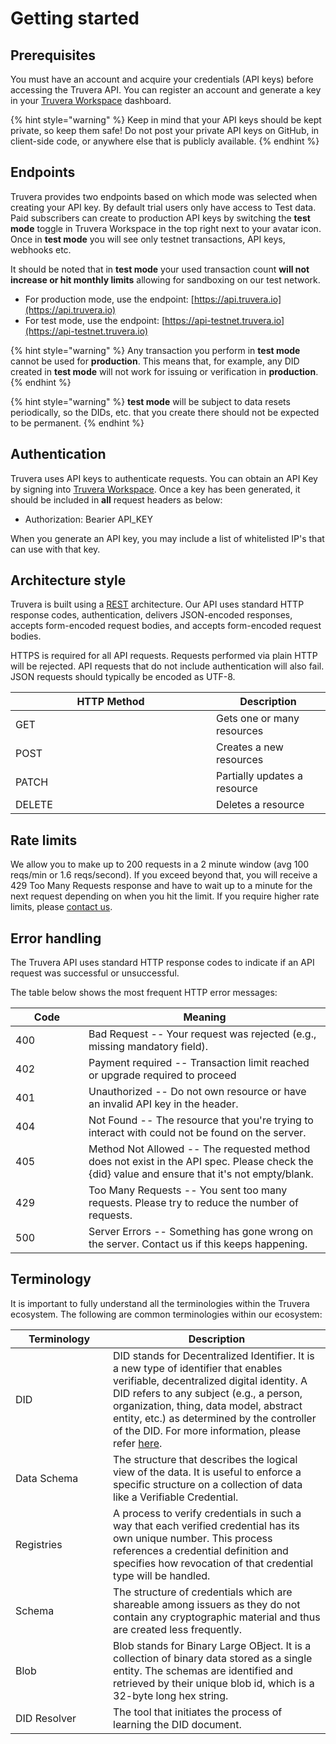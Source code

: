# Getting started

## Prerequisites

You must have an account and acquire your credentials (API keys) before accessing the Truvera API. You can register an account and generate a key in your [Truvera Workspace](https://truvera.io/keys) dashboard.

{% hint style="warning" %}
Keep in mind that your API keys should be kept private, so keep them safe! Do not post your private API keys on GitHub, in client-side code, or anywhere else that is publicly available.
{% endhint %}

## Endpoints

Truvera provides two endpoints based on which mode was selected when creating your API key. By default trial users only have access to Test data. Paid subscribers can create to production API keys by switching the **test mode** toggle in Truvera Workspace in the top right next to your avatar icon. Once in **test mode** you will see only testnet transactions, API keys, webhooks etc.&#x20;

It should be noted that in **test mode** your used transaction count **will not increase or hit monthly limits** allowing for sandboxing on our test network.

* For production mode, use the endpoint: [https://api.truvera.io](https://api.truvera.io)
* For test mode, use the endpoint: [https://api-testnet.truvera.io](https://api-testnet.truvera.io)

{% hint style="warning" %}
Any transaction you perform in **test mode** cannot be used for **production**. This means that, for example, any DID created in **test mode** will not work for issuing or verification in **production**.
{% endhint %}

{% hint style="warning" %}
**test mode** will be subject to data resets periodically, so the DIDs, etc. that you create there should not be expected to be permanent.
{% endhint %}

## Authentication

Truvera uses API keys to authenticate requests. You can obtain an API Key by signing into [Truvera Workspace](https://truvera.io/). Once a key has been generated, it should be included in **all** request headers as below:

* Authorization: Bearier API\_KEY

When you generate an API key, you may include a list of whitelisted IP's that can use with that key.

## Architecture style

Truvera is built using a [REST](https://en.wikipedia.org/wiki/Representational_state_transfer) architecture. Our API uses standard HTTP response codes, authentication, delivers JSON-encoded responses, accepts form-encoded request bodies, and accepts form-encoded request bodies.

HTTPS is required for all API requests. Requests performed via plain HTTP will be rejected. API requests that do not include authentication will also fail. JSON requests should typically be encoded as UTF-8.

<table><thead><tr><th width="305">HTTP Method</th><th>Description</th></tr></thead><tbody><tr><td>GET</td><td>Gets one or many resources</td></tr><tr><td>POST</td><td>Creates a new resources</td></tr><tr><td>PATCH</td><td>Partially updates a resource</td></tr><tr><td>DELETE</td><td>Deletes a resource</td></tr></tbody></table>

## Rate limits

We allow you to make up to 200 requests in a 2 minute window (avg 100 reqs/min or 1.6 reqs/second). If you exceed beyond that, you will receive a 429 Too Many Requests response and have to wait up to a minute for the next request depending on when you hit the limit. If you require higher rate limits, please [contact us](../support/).

## Error handling

The Truvera API uses standard HTTP response codes to indicate if an API request was successful or unsuccessful.

The table below shows the most frequent HTTP error messages:

<table><thead><tr><th width="101">Code</th><th>Meaning</th></tr></thead><tbody><tr><td>400</td><td>Bad Request -- Your request was rejected (e.g., missing mandatory field).</td></tr><tr><td>402</td><td>Payment required -- Transaction limit reached or upgrade required to proceed</td></tr><tr><td>401</td><td>Unauthorized -- Do not own resource or have an invalid API key in the header.</td></tr><tr><td>404</td><td>Not Found -- The resource that you're trying to interact with could not be found on the server.</td></tr><tr><td>405</td><td>Method Not Allowed -- The requested method does not exist in the API spec. Please check the {did} value and ensure that it's not empty/blank.</td></tr><tr><td>429</td><td>Too Many Requests -- You sent too many requests. Please try to reduce the number of requests.</td></tr><tr><td>500</td><td>Server Errors -- Something has gone wrong on the server. Contact us if this keeps happening.</td></tr></tbody></table>

## Terminology

It is important to fully understand all the terminologies within the Truvera ecosystem. The following are common terminologies within our ecosystem:

<table><thead><tr><th width="140">Terminology</th><th>Description</th></tr></thead><tbody><tr><td>DID</td><td>DID stands for Decentralized Identifier. It is a new type of identifier that enables verifiable, decentralized digital identity. A DID refers to any subject (e.g., a person, organization, thing, data model, abstract entity, etc.) as determined by the controller of the DID. For more information, please refer <a href="https://docknetwork.github.io/sdk/tutorials/concepts_did.html">here</a>.</td></tr><tr><td>Data Schema</td><td>The structure that describes the logical view of the data. It is useful to enforce a specific structure on a collection of data like a Verifiable Credential.</td></tr><tr><td>Registries</td><td>A process to verify credentials in such a way that each verified credential has its own unique number. This process references a credential definition and specifies how revocation of that credential type will be handled.</td></tr><tr><td>Schema</td><td>The structure of credentials which are shareable among issuers as they do not contain any cryptographic material and thus are created less frequently.</td></tr><tr><td>Blob</td><td>Blob stands for Binary Large OBject. It is a collection of binary data stored as a single entity. The schemas are identified and retrieved by their unique blob id, which is a 32-byte long hex string.</td></tr><tr><td>DID Resolver</td><td>The tool that initiates the process of learning the DID document.</td></tr></tbody></table>
